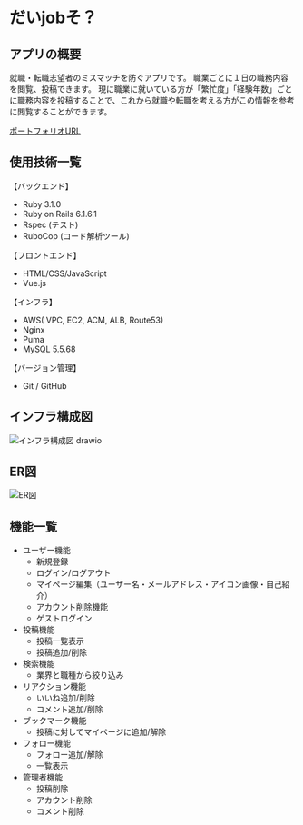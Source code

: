 # だいjobそ？

## アプリの概要
就職・転職志望者のミスマッチを防ぐアプリです。
職業ごとに１日の職務内容を閲覧、投稿できます。
現に職業に就いている方が「繁忙度」「経験年数」ごとに職務内容を投稿することで、これから就職や転職を考える方がこの情報を参考に閲覧することができます。

[ポートフォリオURL](https://daijobso.com "だいjobそ？")

## 使用技術一覧

【バックエンド】

- Ruby 3.1.0
- Ruby on Rails 6.1.6.1
- Rspec (テスト)
- RuboCop (コード解析ツール)

【フロントエンド】

- HTML/CSS/JavaScript
- Vue.js

【インフラ】

- AWS( VPC, EC2, ACM, ALB, Route53)
- Nginx
- Puma
- MySQL 5.5.68

【バージョン管理】

- Git / GitHub

## インフラ構成図
![インフラ構成図 drawio](https://user-images.githubusercontent.com/78899768/186549512-2485a8cb-6904-4a40-9f7c-ff01f23ee654.png)

## ER図
![ER図](https://user-images.githubusercontent.com/78899768/186549870-1a6d5df5-ca87-412b-8565-70a10061aa37.png)

## 機能一覧
- ユーザー機能
  - 新規登録
  - ログイン/ログアウト
  - マイページ編集（ユーザー名・メールアドレス・アイコン画像・自己紹介）
  - アカウント削除機能
  - ゲストログイン
- 投稿機能
  - 投稿一覧表示
  - 投稿追加/削除
- 検索機能
  - 業界と職種から絞り込み
- リアクション機能
  - いいね追加/削除
  - コメント追加/削除
- ブックマーク機能
  - 投稿に対してマイページに追加/解除
- フォロー機能
  - フォロー追加/解除
  - 一覧表示
- 管理者機能
  - 投稿削除
  - アカウント削除
  - コメント削除
